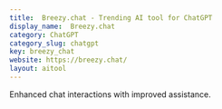 ```yaml
---
title:  Breezy.chat - Trending AI tool for ChatGPT
display_name:  Breezy.chat
category: ChatGPT
category_slug: chatgpt
key: breezy_chat
website: https://breezy.chat/
layout: aitool
---
```


Enhanced chat interactions with improved assistance.
